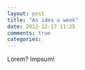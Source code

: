 ```yaml
---
layout: post
title: "An idea a week"
date: 2012-12-17 11:25
comments: true
categories: 
---
```

Lorem? Impsum!
